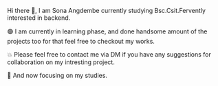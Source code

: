 Hi there 👋, I am Sona Angdembe currently studying Bsc.Csit.Fervently interested in backend. 

🟢 I am currently in learning phase, and done handsome amount of the projects too for that feel free to checkout my works.

💥 Please feel free to contact me via DM if you have any suggestions for collaboration on my intresting project.

🎯 And now focusing on my studies.


<!--
**s1o2n3a4/s1o2n3a4** is a ✨ _special_ ✨ repository because its `README.md` (this file) appears on your GitHub profile.

Here are some ideas to get you started:

- 🔭 I’m currently working on ...
- 🌱 I’m currently learning ...
- 👯 I’m looking to collaborate on ...
- 🤔 I’m looking for help with ...
- 💬 Ask me about ...
- 📫 How to reach me: ...
- 😄 Pronouns: ...
- ⚡ Fun fact: ...
-->
